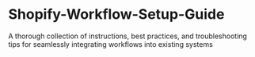 # Shopify-Workflow-Setup-Guide
A thorough collection of instructions, best practices, and troubleshooting tips for seamlessly integrating workflows into existing systems
